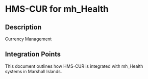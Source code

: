 # HMS-CUR for mh_Health

## Description

Currency Management

## Integration Points

This document outlines how HMS-CUR is integrated with mh_Health systems in Marshall Islands.
